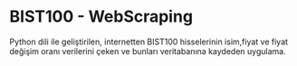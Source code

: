 # BIST100 - WebScraping
 Python dili ile geliştirilen, internetten BIST100 hisselerinin isim,fiyat ve fiyat değişim oranı verilerini çeken ve bunları veritabanına kaydeden uygulama.
